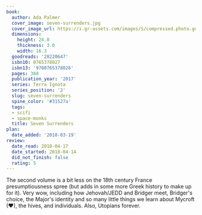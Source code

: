 ```yaml
---
book:
  author: Ada Palmer
  cover_image: seven-surrenders.jpg
  cover_image_url: https://i.gr-assets.com/images/S/compressed.photo.goodreads.com/books/1517514624l/28220647._SX98_.jpg
  dimensions:
    height: 24.0
    thickness: 3.0
    width: 16.3
  goodreads: '28220647'
  isbn10: 0765378027
  isbn13: '9780765378026'
  pages: 368
  publication_year: '2017'
  series: Terra Ignota
  series_position: '2'
  slug: seven-surrenders
  spine_color: '#31527a'
  tags:
  - scifi
  - space-monks
  title: Seven Surrenders
plan:
  date_added: '2018-03-19'
review:
  date_read: 2018-04-17
  date_started: 2018-04-14
  did_not_finish: false
  rating: 5
---
```


The second volume is a bit less on the 18th century France presumptiousness spree (but adds in some more Greek history to make up for it). Very wow, including how Jehovah/JEDD and Bridger meet, Bridger's choice, the Major's identity and so many little things we learn about Mycroft (♥), the hives, and individuals. Also, Utopians forever.
